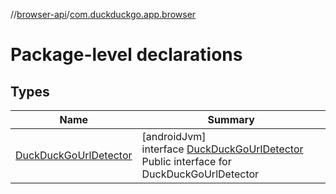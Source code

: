//[browser-api](../../index.md)/[com.duckduckgo.app.browser](index.md)

# Package-level declarations

## Types

| Name | Summary |
|---|---|
| [DuckDuckGoUrlDetector](-duck-duck-go-url-detector/index.md) | [androidJvm]<br>interface [DuckDuckGoUrlDetector](-duck-duck-go-url-detector/index.md)<br>Public interface for DuckDuckGoUrlDetector |
